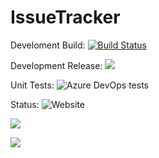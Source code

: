 # IssueTracker

Develoment Build: [![Build Status](https://dev.azure.com/placidarebello12/placidarebello12/_apis/build/status/PlacidaRebello.IssuetTracker?branchName=master)](https://dev.azure.com/placidarebello12/placidarebello12/_build/latest?definitionId=1&branchName=master)

Development Release:  <a href="https://vsrm.dev.azure.com/placidarebello12/_apis/public/Release/badge/899b05e3-26fd-45ea-83d7-831236ec57a4/1/1"><img src="https://vsrm.dev.azure.com/placidarebello12/_apis/public/Release/badge/899b05e3-26fd-45ea-83d7-831236ec57a4/1/1" /></a>

Unit Tests: ![Azure DevOps tests](https://img.shields.io/azure-devops/tests/placidarebello12/placidarebello12/1)

Status: ![Website](https://img.shields.io/website?url=https%3A%2F%2Fdevissuetracker.azurewebsites.net%2Fswagger%2Findex.html)

 <a href="https://codeclimate.com/github/PlacidaRebello/IssuetTracker/maintainability"><img src="https://api.codeclimate.com/v1/badges/6ec8a1fa37a029e512da/maintainability" /></a>

<a href="https://codeclimate.com/github/PlacidaRebello/IssuetTracker/test_coverage"><img src="https://api.codeclimate.com/v1/badges/6ec8a1fa37a029e512da/test_coverage" /></a>
